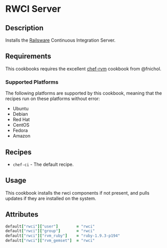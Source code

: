 # RWCI Server

## Description

Installs the [Railsware](https://railsware.com/) Continuous Integration Server.


## Requirements

This cookbooks requires the excellent [chef-rvm](https://github.com/fnichol/chef-rvm) cookbook from @fnichol.


### Supported Platforms

The following platforms are supported by this cookbook, meaning that the recipes run on these platforms without error:

* Ubuntu
* Debian
* Red Hat
* CentOS
* Fedora
* Amazon


## Recipes

* `chef-ci` - The default recipe.

## Usage

This cookbook installs the rwci components if not present, and pulls updates if they are installed on the system.

## Attributes

```ruby
default["rwci"]["user"]        = "rwci"
default["rwci"]["group"]       = "rwci"
default["rwci"]["rvm_ruby"]    = "ruby-1.9.3-p194"
default["rwci"]["rvm_gemset"]  = "rwci"
```

